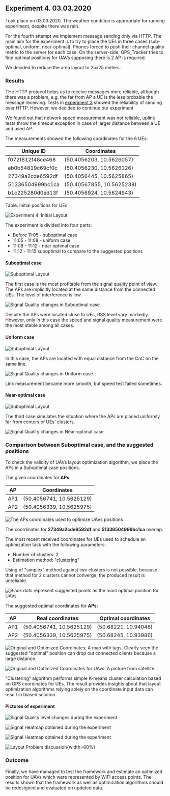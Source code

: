 ## Experiment 4. 03.03.2020 

Took place on 03.03.2020. The weather condition is appropriate for running experiment, despite there was rain.

For the fourth attempt we implement message sending only via HTTP. The main aim for the experiment is to try to place the UEs in three cases (sub-optimal, uniform, near-optimal). Phones forced to push their channel quality metric to the server for each case. On the server-side, GPS_Tracker tries to find optimal positions for UAVs supposing there is 2 AP is required.

We decided to reduce the area layout to 25x25 meters.

### Results

THe HTTP protocol helps us to receive messages more reliable, although there was a problem, e.g. the far from AP a UE is the less probable the message receiving. Tests in [experiment 3](06-attempt-03.md) showed the reliability of sending over HTTP. However, we decided to continue our experiment.

We found out that network speed measurement was not reliable, uplink tests throw the timeout exception in case of larger distance between a UE and used AP. 

The measurements showed the following coordinates for the 6 UEs:

|Unique ID| Coordinates|
|---|---|
|f072f812f48ce468|(50.4056203, 10.5626057)|
|eb0b54819c69cf0c|(50.4056230, 10.5626126)|
|27349a2cde6592df|(50.4056445, 10.5625865)|
|51336504999bc1ca|(50.40567855, 10.5625238)|
|b1c225280d0ed13f|(50.4056924, 10.5624943)|
Table: Initial positions for UEs

![Experiment 4: Initial Layout](images/05-cases-description-Exp-4-Initial-Layout.png)

The experiment is divided into four parts:

- Before 11:05 - suboptimal case
- 11:05 - 11:08 - uniform case
- 11:08 - 11:12 - near optimal case
- 11:12 - 11:15 suboptimal to compare to the suggested positions 

#### Suboptimal case

![Suboptimal Layout](images/05-cases-description-Exp4-Suboptimal.png)

The first case is the most profitable from the signal quality point of view. The APs are implicitly located at the same distance from the connected UEs. The level of interference is low.

![Signal Quality changes in Suboptimal case](images/Exp4_Suboptimal.png)

Despite the APs were located close to UEs, RSS level vary markedly. However, only in this case the speed and signal quality measurement were the most stable among all cases.

#### Uniform case

![Suboptimal Layout](images/05-cases-description-Exp4-Uniform.png)

In this case, the APs are located with equal distance from the CnC on the same line.

![Signal Quality changes in Uniform case](images/Exp4_Uniform.png)

Link measurement became more smooth, but speed test failed sometimes.

#### Near-optimal case

![Suboptimal Layout](images/05-cases-description-Exp4-Near-Optimal.png)

The third case simulates the situation where the APs are placed uniformly far from centers of UEs' clusters.

![Signal Quality changes in Near-optimal case](images/Exp4_Near_Optimal.png)

### Comparison between Suboptimal case, and the suggested positions 

To check the validity of UAVs layout optimization algorithm, we place the APs in a Suboptimal case positions.

The given coordinates for **APs**: 

|AP| Coordinates| 
|---|---|
|AP1|(50.4056741, 10.5625129)|
|AP2|(50.4056339, 10.5625975)|

![The APs coordinates used to optimize UAVs positions](images/Exp4_UEs_Location_to_optimize.png)

The coordinates for **27349a2cde6592df** and **51336504999bc1ca** overlap.

The most recent received coordinates for UEs used to schedule an optimization task with the following parameters:

- Number of clusters: 2
- Estimation method: "clustering"

Using of "simplex" method against two clusters is not possible, because that method for 2 clusters cannot converge, the produced result is unreliable.

![Black dots represent suggested points as the most optimal position for UAVs](images/Expt4_Estimated%20UAVs_locations.png)

The suggested optimal coordinates for **APs**: 

|AP| Real coordinates| Optimal coordinates |  
|---|---|---|
|AP1|(50.4056741, 10.5625129)|(50.68221, 10.94046)|
|AP2|(50.4056339, 10.5625975)|(50.68245, 10.93986)|

![Original and Optimized Coordinates: A map with tags. Clearly seen the suggested "optimal" position can drop out connected clients because a large distance.](images/Expt4_Result_of_optimization_map_with_names.png)

![Original and Optimized Coordinates for UAvs: A picture from satellite](images/Expt4_Result_of_optimization_sattelite.png)

"Clustering" algorithm performs simple K-means cluster calculation based on GPS coordinates for UEs. The result provides insights about that layout optimization algorithms relying solely on the coordinate input data can result in biased solution. 

#### Pictures of experiment

![Signal Quality level changes during the experiment](images/Exp4-Overall-Signal-Changes.png)

![Signal Heatmap obtained during the experiment](images/Exp4_Overall_Heatmap.png)

![Signal Heatmap obtained during the experiment](images/Exp4_Overall_Heatmap.png)

![Layout Problem discussion](images/Layout_Problem_Discussion.jpg){width=60%}


### Outcome

Finally, we have managed to test the framework and estimate an optimized position for UAVs which were represented by WiFi access points. The results shown that the framework as well as optimization algorithms should be redesigned and evaluated on updated data.  